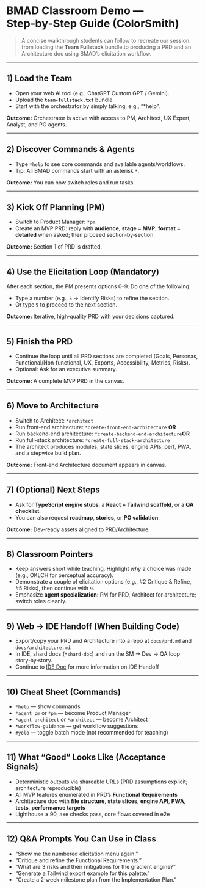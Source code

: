 # BMAD Classroom Demo — Step‑by‑Step Guide (ColorSmith)

> A concise walkthrough students can follow to recreate our session: from loading the **Team Fullstack** bundle to producing a PRD and an Architecture doc using BMAD’s elicitation workflow.

---

## 1) Load the Team

* Open your web AI tool (e.g., ChatGPT Custom GPT / Gemini).
* Upload the **`team-fullstack.txt`** bundle.
* Start with the orchestrator by simply talking, e.g., “*help”.

**Outcome:** Orchestrator is active with access to PM, Architect, UX Expert, Analyst, and PO agents.

---

## 2) Discover Commands & Agents

* Type `*help` to see core commands and available agents/workflows.
* Tip: All BMAD commands start with an asterisk `*`.

**Outcome:** You can now switch roles and run tasks.

---

## 3) Kick Off Planning (PM)

* Switch to Product Manager: `*pm`
* Create an MVP PRD: reply with **audience**, **stage = MVP**, **format = detailed** when asked; then proceed section‑by‑section.

**Outcome:** Section 1 of PRD is drafted.

---

## 4) Use the Elicitation Loop (Mandatory)

After each section, the PM presents options 0–9. Do one of the following:

* Type a number (e.g., `5` → Identify Risks) to refine the section.
* Or type `9` to proceed to the next section.

**Outcome:** Iterative, high‑quality PRD with your decisions captured.

---

## 5) Finish the PRD

* Continue the loop until all PRD sections are completed (Goals, Personas, Functional/Non‑functional, UX, Exports, Accessibility, Metrics, Risks).
* Optional: Ask for an executive summary.

**Outcome:** A complete MVP PRD in the canvas.

---

## 6) Move to Architecture 

* Switch to Architect: `*architect`
* Run front‑end architecture: `*create-front-end-architecture` **OR**
* Run backend‑end architecture: `*create-backend‑end-architecture`**OR**
* Run full-stack architecture: `*create-full-stack-architecture`
* The architect produces modules, state slices, engine APIs, perf, PWA, and a stepwise build plan.

**Outcome:** Front‑end Architecture document appears in canvas.

---

## 7) (Optional) Next Steps

* Ask for **TypeScript engine stubs**, a **React + Tailwind scaffold**, or a **QA checklist**.
* You can also request **roadmap**, **stories**, or **PO validation**.

**Outcome:** Dev‑ready assets aligned to PRD/Architecture.

---

## 8) Classroom Pointers

* Keep answers short while teaching. Highlight *why* a choice was made (e.g., OKLCH for perceptual accuracy).
* Demonstrate a couple of elicitation options (e.g., #2 Critique & Refine, #5 Risks), then continue with `9`.
* Emphasize **agent specialization**: PM for PRD, Architect for architecture; switch roles cleanly.

---

## 9) Web → IDE Handoff (When Building Code)

* Export/copy your PRD and Architecture into a repo at `docs/prd.md` and `docs/architecture.md`.
* In IDE, shard docs (`*shard-doc`) and run the SM → Dev → QA loop story‑by‑story.
* Continue to [IDE Doc](./IDE_Doc.md) for more information on IDE Handoff

---

## 10) Cheat Sheet (Commands)

* `*help` — show commands
* `*agent pm` or `*pm` — become Product Manager
* `*agent architect` or `*architect` — become Architect
* `*workflow-guidance` — get workflow suggestions
* `#yolo` — toggle batch mode (not recommended for teaching)

---

## 11) What “Good” Looks Like (Acceptance Signals)

* Deterministic outputs via shareable URLs (PRD assumptions explicit; architecture reproducible)
* All MVP features enumerated in PRD’s **Functional Requirements**
* Architecture doc with **file structure**, **state slices**, **engine API**, **PWA**, **tests**, **performance targets**
* Lighthouse ≥ 90, axe checks pass, core flows covered in e2e

---

## 12) Q&A Prompts You Can Use in Class

* “Show me the numbered elicitation menu again.”
* “Critique and refine the Functional Requirements.”
* “What are 3 risks and their mitigations for the gradient engine?”
* “Generate a Tailwind export example for this palette.”
* “Create a 2‑week milestone plan from the Implementation Plan.”

